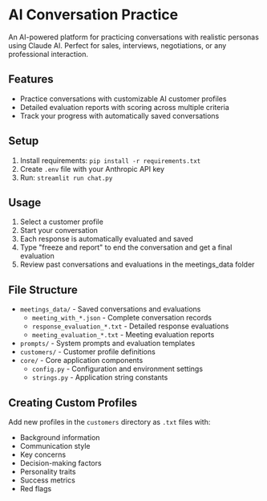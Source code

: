 # AI Conversation Practice

An AI-powered platform for practicing conversations with realistic personas using Claude AI. Perfect for sales, interviews, negotiations, or any professional interaction.

## Features

- Practice conversations with customizable AI customer profiles
- Detailed evaluation reports with scoring across multiple criteria
- Track your progress with automatically saved conversations

## Setup

1. Install requirements: `pip install -r requirements.txt`
2. Create `.env` file with your Anthropic API key
3. Run: `streamlit run chat.py`

## Usage

1. Select a customer profile
2. Start your conversation
3. Each response is automatically evaluated and saved
4. Type "freeze and report" to end the conversation and get a final evaluation
5. Review past conversations and evaluations in the meetings_data folder

## File Structure

- `meetings_data/` - Saved conversations and evaluations
  - `meeting_with_*.json` - Complete conversation records
  - `response_evaluation_*.txt` - Detailed response evaluations
  - `meeting_evaluation_*.txt` - Meeting evaluation reports
- `prompts/` - System prompts and evaluation templates
- `customers/` - Customer profile definitions
- `core/` - Core application components
  - `config.py` - Configuration and environment settings
  - `strings.py` - Application string constants

## Creating Custom Profiles

Add new profiles in the `customers` directory as `.txt` files with:
- Background information
- Communication style
- Key concerns
- Decision-making factors
- Personality traits
- Success metrics
- Red flags